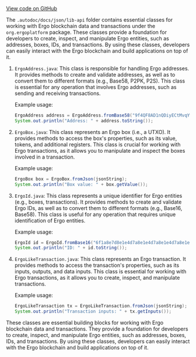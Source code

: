 [View code on GitHub](https://github.com/ergoplatform/ergo-appkit/.autodoc/docs/json/lib-api)

The `.autodoc/docs/json/lib-api` folder contains essential classes for working with Ergo blockchain data and transactions under the `org.ergoplatform` package. These classes provide a foundation for developers to create, inspect, and manipulate Ergo entities, such as addresses, boxes, IDs, and transactions. By using these classes, developers can easily interact with the Ergo blockchain and build applications on top of it.

1. `ErgoAddress.java`: This class is responsible for handling Ergo addresses. It provides methods to create and validate addresses, as well as to convert them to different formats (e.g., Base58, P2PK, P2S). This class is essential for any operation that involves Ergo addresses, such as sending and receiving transactions.

   Example usage:
   ```java
   ErgoAddress address = ErgoAddress.fromBase58("9f4QF8AD1nQDiyECtMvqYwJYwDk3N5xyaAU3zVVXgsg=");
   System.out.println("Address: " + address.toString());
   ```

2. `ErgoBox.java`: This class represents an Ergo box (i.e., a UTXO). It provides methods to access the box's properties, such as its value, tokens, and additional registers. This class is crucial for working with Ergo transactions, as it allows you to manipulate and inspect the boxes involved in a transaction.

   Example usage:
   ```java
   ErgoBox box = ErgoBox.fromJson(jsonString);
   System.out.println("Box value: " + box.getValue());
   ```

3. `ErgoId.java`: This class represents a unique identifier for Ergo entities (e.g., boxes, transactions). It provides methods to create and validate Ergo IDs, as well as to convert them to different formats (e.g., Base16, Base58). This class is useful for any operation that requires unique identification of Ergo entities.

   Example usage:
   ```java
   ErgoId id = ErgoId.fromBase16("6f1a8e7d8e1e4d7a8e1e4d7a8e1e4d7a8e1e4d7a8e1e4d7a");
   System.out.println("ID: " + id.toString());
   ```

4. `ErgoLikeTransaction.java`: This class represents an Ergo transaction. It provides methods to access the transaction's properties, such as its inputs, outputs, and data inputs. This class is essential for working with Ergo transactions, as it allows you to create, inspect, and manipulate transactions.

   Example usage:
   ```java
   ErgoLikeTransaction tx = ErgoLikeTransaction.fromJson(jsonString);
   System.out.println("Transaction inputs: " + tx.getInputs());
   ```

These classes are essential building blocks for working with Ergo blockchain data and transactions. They provide a foundation for developers to create, inspect, and manipulate Ergo entities, such as addresses, boxes, IDs, and transactions. By using these classes, developers can easily interact with the Ergo blockchain and build applications on top of it.
